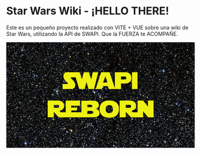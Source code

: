 # Star Wars Wiki - ¡HELLO THERE!

Este es un pequeño proyecto realizado con VITE + VUE sobre una wiki de Star Wars, utilizando la API de SWAPI. Que la FUERZA te ACOMPAÑE.

![Captura de pantalla de la Wiki de Star Wars](images/swapi-reborn-800.png)
